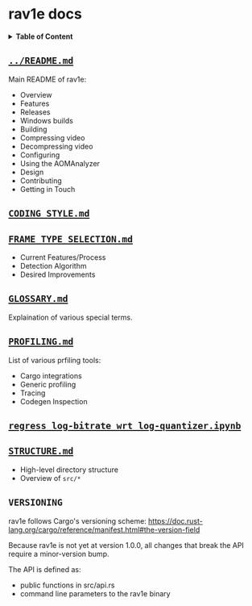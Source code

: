 # rav1e docs

<details>
<summary><b>Table of Content</b></summary>

- [`../README.md`](#readmemd)
- [`CODING_STYLE.md`](#coding_stylemd)
- [`FRAME_TYPE_SELECTION.md`](#frame_type_selectionmd)
- [`GLOSSARY.md`](#glossarymd)
- [`PROFILING.md`](#profilingmd)
- [`regress_log-bitrate_wrt_log-quantizer.ipynb`](#regress_log-bitrate_wrt_log-quantizeripynb)
- [`STRUCTURE.md`](#structuremd)
- [`VERSIONING`](#versioning)
</details>

## [`../README.md`](../README.md)
Main README of rav1e:
- Overview
- Features
- Releases
- Windows builds
- Building
- Compressing video
- Decompressing video
- Configuring
- Using the AOMAnalyzer
- Design
- Contributing
- Getting in Touch

## [`CODING_STYLE.md`](CODING_STYLE.md)

## [`FRAME_TYPE_SELECTION.md`](FRAME_TYPE_SELECTION.md)
- Current Features/Process
- Detection Algorithm
- Desired Improvements

## [`GLOSSARY.md`](GLOSSARY.md)
Explaination of various special terms.

## [`PROFILING.md`](PROFILING.md)
List of various prfiling tools:
- Cargo integrations
- Generic profiling
- Tracing
- Codegen Inspection

## [`regress_log-bitrate_wrt_log-quantizer.ipynb`](regress_log-bitrate_wrt_log-quantizer.ipynb)

## [`STRUCTURE.md`](STRUCTURE.md)
- High-level directory structure
- Overview of `src/*`

## `VERSIONING`
rav1e follows Cargo's versioning scheme: https://doc.rust-lang.org/cargo/reference/manifest.html#the-version-field

Because rav1e is not yet at version 1.0.0, all changes that break the API require a minor-version bump.

The API is defined as:
- public functions in src/api.rs
- command line parameters to the rav1e binary
